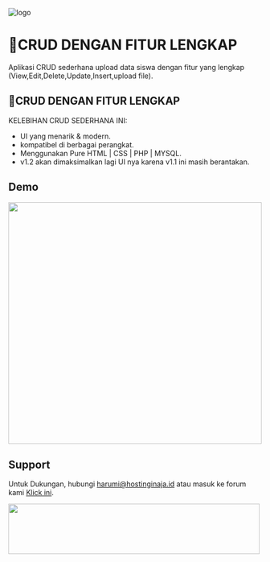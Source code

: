 ![logo](https://user-images.githubusercontent.com/108168147/176494129-8ecb4f6a-5ad5-42a2-9821-085d4b956425.png)

# 💜CRUD DENGAN FITUR LENGKAP

Aplikasi CRUD sederhana upload data siswa dengan fitur yang lengkap (View,Edit,Delete,Update,Insert,upload file).



## 💜CRUD DENGAN FITUR LENGKAP

KELEBIHAN CRUD SEDERHANA INI:

- UI yang menarik & modern.
- kompatibel di berbagai perangkat.
- Menggunakan Pure HTML | CSS | PHP | MYSQL.
- v1.2 akan dimaksimalkan lagi UI nya karena v1.1 ini masih berantakan.


## Demo


<img width="100%" height="480px" src="https://user-images.githubusercontent.com/108168147/206883004-af0f2a55-a849-418b-8eee-2f796c00bbf9.gif">






## Support

Untuk Dukungan, hubungi harumi@hostinginaja.id atau masuk ke forum kami [Klick ini](https://chat.whatsapp.com/EynMSIVStv2BbX4BKwyCpg).

[<img src="https://user-images.githubusercontent.com/108168147/206886506-c4139e1c-0b95-4c15-aba7-a711e627506e.jpg" height="100" width="500">](https://trakteer.id/CaD3L)
